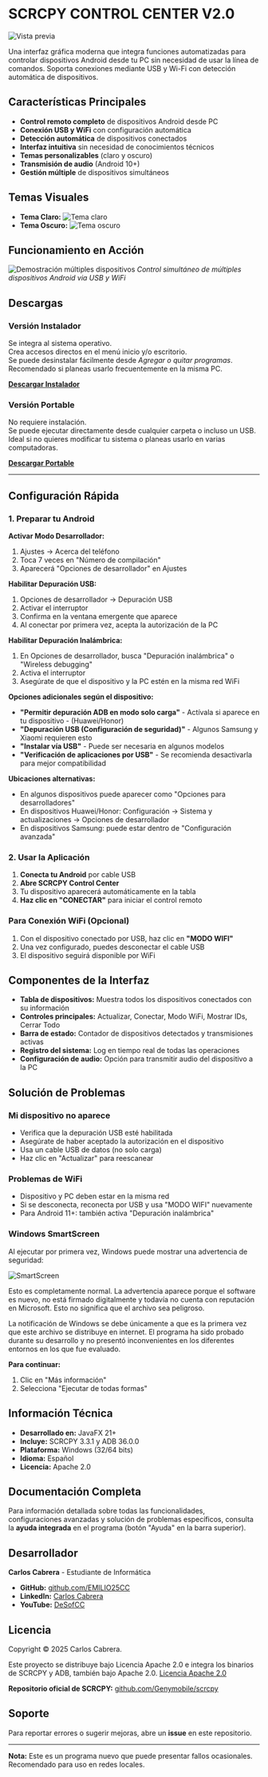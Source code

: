 # SCRCPY CONTROL CENTER V2.0

![Vista previa](./presentacionadb.png)

Una interfaz gráfica moderna que integra funciones automatizadas para controlar dispositivos Android desde tu PC sin necesidad de usar la línea de comandos. Soporta conexiones mediante USB y Wi-Fi con detección automática de dispositivos.

## Características Principales

- **Control remoto completo** de dispositivos Android desde PC
- **Conexión USB y WiFi** con configuración automática
- **Detección automática** de dispositivos conectados
- **Interfaz intuitiva** sin necesidad de conocimientos técnicos
- **Temas personalizables** (claro y oscuro)
- **Transmisión de audio** (Android 10+)
- **Gestión múltiple** de dispositivos simultáneos

## Temas Visuales

- **Tema Claro:** ![Tema claro](./modo_claro.png)
- **Tema Oscuro:** ![Tema oscuro](./modo_oscuro.png)

## Funcionamiento en Acción
![Demostración múltiples dispositivos](./transmisiones.png)
*Control simultáneo de múltiples dispositivos Android via USB y WiFi*

## Descargas

### Versión Instalador
Se integra al sistema operativo.  
Crea accesos directos en el menú inicio y/o escritorio.  
Se puede desinstalar fácilmente desde *Agregar o quitar programas*.  
Recomendado si planeas usarlo frecuentemente en la misma PC.  

[**Descargar Instalador**](https://github.com/EMILIO25CC/SCRCPY-CONTROL-CENTER/releases/download/v2.0/Instalador_SCRCPY_Control_Center_v2.0.zip)

### Versión Portable
No requiere instalación.  
Se puede ejecutar directamente desde cualquier carpeta o incluso un USB.  
Ideal si no quieres modificar tu sistema o planeas usarlo en varias computadoras.  

[**Descargar Portable**](https://github.com/EMILIO25CC/SCRCPY-CONTROL-CENTER/releases/download/v2.0/Portable_SCRCPY_Control_Center_v2.0.zip)

---

## Configuración Rápida

### 1. Preparar tu Android

**Activar Modo Desarrollador:**
1. Ajustes → Acerca del teléfono
2. Toca 7 veces en "Número de compilación"
3. Aparecerá "Opciones de desarrollador" en Ajustes

**Habilitar Depuración USB:**
1. Opciones de desarrollador → Depuración USB
2. Activar el interruptor
3. Confirma en la ventana emergente que aparece
4. Al conectar por primera vez, acepta la autorización de la PC

**Habilitar Depuración Inalámbrica:**
1. En Opciones de desarrollador, busca "Depuración inalámbrica" o "Wireless debugging"
2. Activa el interruptor
3. Asegúrate de que el dispositivo y la PC estén en la misma red WiFi


**Opciones adicionales según el dispositivo:**
- **"Permitir depuración ADB en modo solo carga"** - Actívala si aparece en tu dispositivo - (Huawei/Honor)
- **"Depuración USB (Configuración de seguridad)"** - Algunos Samsung y Xiaomi requieren esto
- **"Instalar vía USB"** - Puede ser necesaria en algunos modelos
- **"Verificación de aplicaciones por USB"** - Se recomienda desactivarla para mejor compatibilidad

**Ubicaciones alternativas:**
- En algunos dispositivos puede aparecer como "Opciones para desarrolladores"
- En dispositivos Huawei/Honor: Configuración → Sistema y actualizaciones → Opciones de desarrollador
- En dispositivos Samsung: puede estar dentro de "Configuración avanzada"
### 2. Usar la Aplicación

1. **Conecta tu Android** por cable USB
2. **Abre SCRCPY Control Center** 
3. Tu dispositivo aparecerá automáticamente en la tabla
4. **Haz clic en "CONECTAR"** para iniciar el control remoto

### Para Conexión WiFi (Opcional)
1. Con el dispositivo conectado por USB, haz clic en **"MODO WIFI"**
2. Una vez configurado, puedes desconectar el cable USB
3. El dispositivo seguirá disponible por WiFi

## Componentes de la Interfaz

- **Tabla de dispositivos:** Muestra todos los dispositivos conectados con su información
- **Controles principales:** Actualizar, Conectar, Modo WiFi, Mostrar IDs, Cerrar Todo
- **Barra de estado:** Contador de dispositivos detectados y transmisiones activas
- **Registro del sistema:** Log en tiempo real de todas las operaciones
- **Configuración de audio:** Opción para transmitir audio del dispositivo a la PC

## Solución de Problemas

### Mi dispositivo no aparece
- Verifica que la depuración USB esté habilitada
- Asegúrate de haber aceptado la autorización en el dispositivo
- Usa un cable USB de datos (no solo carga)
- Haz clic en "Actualizar" para reescanear

### Problemas de WiFi
- Dispositivo y PC deben estar en la misma red
- Si se desconecta, reconecta por USB y usa "MODO WIFI" nuevamente
- Para Android 11+: también activa "Depuración inalámbrica"

### Windows SmartScreen
Al ejecutar por primera vez, Windows puede mostrar una advertencia de seguridad:

![SmartScreen](/seguridad.png)

Esto es completamente normal. La advertencia aparece porque el software es nuevo, no está firmado digitalmente y todavía no cuenta con reputación en Microsoft.
Esto no significa que el archivo sea peligroso.

La notificación de Windows se debe únicamente a que es la primera vez que este archivo se distribuye en internet.
El programa ha sido probado durante su desarrollo y no presentó inconvenientes en los diferentes entornos en los que fue evaluado.

**Para continuar:**
1. Clic en "Más información"
2. Selecciona "Ejecutar de todas formas"

## Información Técnica

- **Desarrollado en:** JavaFX 21+
- **Incluye:** SCRCPY 3.3.1 y ADB 36.0.0
- **Plataforma:** Windows (32/64 bits)
- **Idioma:** Español
- **Licencia:** Apache 2.0

## Documentación Completa

Para información detallada sobre todas las funcionalidades, configuraciones avanzadas y solución de problemas específicos, consulta la **ayuda integrada** en el programa (botón "Ayuda" en la barra superior).

## Desarrollador

**Carlos Cabrera** - Estudiante de Informática

- **GitHub:** [github.com/EMILIO25CC](https://github.com/EMILIO25CC)
- **LinkedIn:** [Carlos Cabrera](https://www.linkedin.com/in/carlos-emilio-cabrera-castañeda-1b8abb34a/)
- **YouTube:** [DeSofCC](https://www.youtube.com/@DeSofCC)

## Licencia
Copyright © 2025 Carlos Cabrera.

Este proyecto se distribuye bajo Licencia Apache 2.0 e integra los binarios de SCRCPY y ADB, también bajo Apache 2.0.
[Licencia Apache 2.0](https://www.apache.org/licenses/LICENSE-2.0)

**Repositorio oficial de SCRCPY:** [github.com/Genymobile/scrcpy](https://github.com/Genymobile/scrcpy)

## Soporte

Para reportar errores o sugerir mejoras, abre un **issue** en este repositorio.

---

**Nota:** Este es un programa nuevo que puede presentar fallos ocasionales. Recomendado para uso en redes locales.
